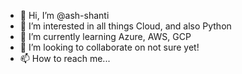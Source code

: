 - 👋 Hi, I’m @ash-shanti
- 👀 I’m interested in all things Cloud, and also Python 
- 🌱 I’m currently learning Azure, AWS, GCP
- 💞️ I’m looking to collaborate on not sure yet!
- 📫 How to reach me...

<!---
ash-shanti/ash-shanti is a ✨ special ✨ repository because its `README.md` (this file) appears on your GitHub profile.
You can click the Preview link to take a look at your changes.
--->
